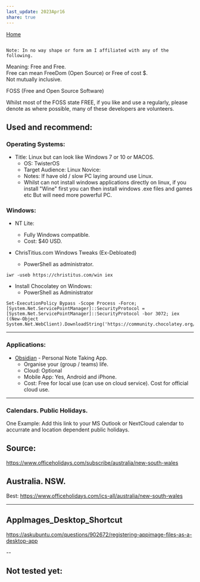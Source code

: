```yaml
---  
last_update: 2023Apr16  
share: true    
---  
```

  
[Home]([index](index.md))  
  
```  
  
Note: In no way shape or form am I affiliated with any of the following.  
```  
  
Meaning: Free and Free.  
Free can mean FreeDom (Open Source) or Free of cost $.  
Not mutually inclusive.  
  
FOSS (Free and Open Source Software)  
  
Whilst most of the FOSS state FREE, if you like and use a regularly, please denote as where possible, many of these developers are volunteers.  
  
  
  
  
## Used and recommend:  
  
### Operating Systems:  
- Title: Linux but can look like Windows 7 or 10 or MACOS.  
	- OS: TwisterOS  
	-  Target Audience: Linux Novice:  
	- Notes: If have old / slow PC laying around use Linux.  
	- Whilst can not install windows applications directly on linux, if you install "Wine" first you can then install windows .exe files and games etc But will need more powerful PC.  
	  
  
### Windows:  
- NT Lite:   
	- Fully Windows compatible.  
	- Cost: $40 USD.  
	  
- ChrisTitius.com Windows Tweaks (Ex-Debloated)  
	- PowerShell as administrator.  
```  
iwr -useb https://christitus.com/win iex  
```  
  
  
- Install Chocolatey on Windows:  
	- PowerShell as Administrator  
```  
Set-ExecutionPolicy Bypass -Scope Process -Force; [System.Net.ServicePointManager]::SecurityProtocol = [System.Net.ServicePointManager]::SecurityProtocol -bor 3072; iex ((New-Object System.Net.WebClient).DownloadString('https://community.chocolatey.org/install.ps1'))  
```  
  
  
---  
  
### Applications:  
- [Obsidian](http://obsidian.md) - Personal Note Taking App.  
	- Organise your (group / teams) life.  
	- Cloud: Optional  
	- Mobile App: Yes, Android and iPhone.  
	- Cost: Free for local use (can use on cloud service). Cost for official cloud use.  
  
---  
  
### Calendars. Public Holidays.  
One Example: Add this link to your MS Outlook  or NextCloud calendar to accurrate and location dependent public holidays.  
  
## Source:   
https://www.officeholidays.com/subscribe/australia/new-south-wales  
  
## Australia. NSW.  
Best: https://www.officeholidays.com/ics-all/australia/new-south-wales  
  
---  
## AppImages_Desktop_Shortcut  
https://askubuntu.com/questions/902672/registering-appimage-files-as-a-desktop-app  
  
--  
  
## Not tested yet:  
  
